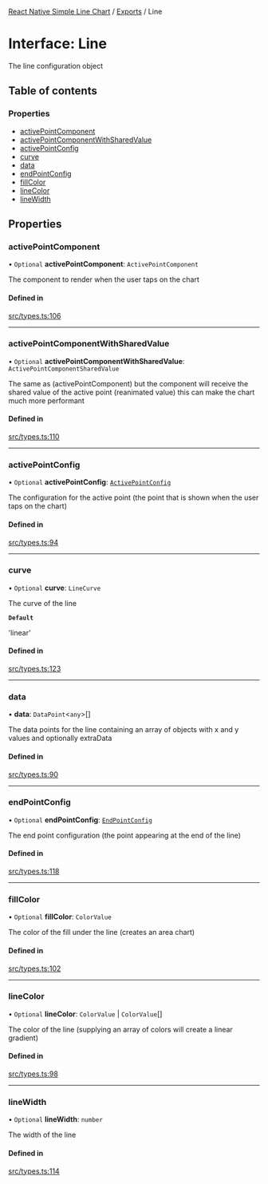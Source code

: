 [React Native Simple Line Chart](../README.md) / [Exports](../modules.md) / Line

# Interface: Line

The line configuration object

## Table of contents

### Properties

- [activePointComponent](Line.md#activepointcomponent)
- [activePointComponentWithSharedValue](Line.md#activepointcomponentwithsharedvalue)
- [activePointConfig](Line.md#activepointconfig)
- [curve](Line.md#curve)
- [data](Line.md#data)
- [endPointConfig](Line.md#endpointconfig)
- [fillColor](Line.md#fillcolor)
- [lineColor](Line.md#linecolor)
- [lineWidth](Line.md#linewidth)

## Properties

### activePointComponent

• `Optional` **activePointComponent**: `ActivePointComponent`

The component to render when the user taps on the chart

#### Defined in

[src/types.ts:106](https://github.com/Malaa-tech/react-native-simple-line-chart/blob/a945a45/src/types.ts#L106)

___

### activePointComponentWithSharedValue

• `Optional` **activePointComponentWithSharedValue**: `ActivePointComponentSharedValue`

The same as (activePointComponent) but the component will receive the shared value of the active point (reanimated value) this can make the chart much more performant

#### Defined in

[src/types.ts:110](https://github.com/Malaa-tech/react-native-simple-line-chart/blob/a945a45/src/types.ts#L110)

___

### activePointConfig

• `Optional` **activePointConfig**: [`ActivePointConfig`](ActivePointConfig.md)

The configuration for the active point (the point that is shown when the user taps on the chart)

#### Defined in

[src/types.ts:94](https://github.com/Malaa-tech/react-native-simple-line-chart/blob/a945a45/src/types.ts#L94)

___

### curve

• `Optional` **curve**: `LineCurve`

The curve of the line

**`Default`**

'linear'

#### Defined in

[src/types.ts:123](https://github.com/Malaa-tech/react-native-simple-line-chart/blob/a945a45/src/types.ts#L123)

___

### data

• **data**: `DataPoint`<`any`\>[]

The data points for the line containing an array of objects with x and y values and optionally extraData

#### Defined in

[src/types.ts:90](https://github.com/Malaa-tech/react-native-simple-line-chart/blob/a945a45/src/types.ts#L90)

___

### endPointConfig

• `Optional` **endPointConfig**: [`EndPointConfig`](EndPointConfig.md)

The end point configuration (the point appearing at the end of the line)

#### Defined in

[src/types.ts:118](https://github.com/Malaa-tech/react-native-simple-line-chart/blob/a945a45/src/types.ts#L118)

___

### fillColor

• `Optional` **fillColor**: `ColorValue`

The color of the fill under the line (creates an area chart)

#### Defined in

[src/types.ts:102](https://github.com/Malaa-tech/react-native-simple-line-chart/blob/a945a45/src/types.ts#L102)

___

### lineColor

• `Optional` **lineColor**: `ColorValue` \| `ColorValue`[]

The color of the line (supplying an array of colors will create a linear gradient)

#### Defined in

[src/types.ts:98](https://github.com/Malaa-tech/react-native-simple-line-chart/blob/a945a45/src/types.ts#L98)

___

### lineWidth

• `Optional` **lineWidth**: `number`

The width of the line

#### Defined in

[src/types.ts:114](https://github.com/Malaa-tech/react-native-simple-line-chart/blob/a945a45/src/types.ts#L114)

